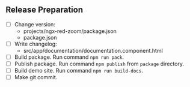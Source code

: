 ## Release Preparation

-[ ] Change version:
     - projects/ngx-red-zoom/package.json
     - package.json
-[ ] Write changelog:
     - src/app/documentation/documentation.component.html
-[ ] Build package. Run command ``npm run pack``.
-[ ] Publish package. Run command ``npm publish`` from ``package`` directory.
-[ ] Build demo site. Run command ``npm run build-docs``.
-[ ] Make git commit.
